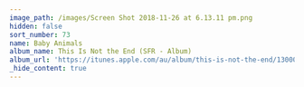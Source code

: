 ```yaml
---
image_path: /images/Screen Shot 2018-11-26 at 6.13.11 pm.png
hidden: false
sort_number: 73
name: Baby Animals
album_name: This Is Not the End (SFR - Album)
album_url: 'https://itunes.apple.com/au/album/this-is-not-the-end/1300010613'
_hide_content: true
---
```



